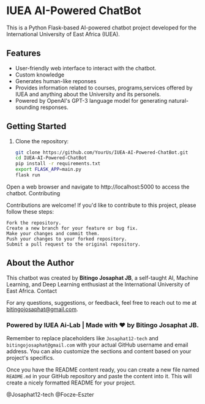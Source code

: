 # IUEA AI-Powered ChatBot

This is a Python Flask-based AI-powered chatbot project developed for the International University of East Africa (IUEA).

## Features

- User-friendly web interface to interact with the chatbot.
- Custom knowledge
- Generates human-like reponses
- Provides information related to courses, programs,services offered by IUEA and anything about the University and its personels.
- Powered by OpenAI's GPT-3 language model for generating natural-sounding responses.

## Getting Started

1. Clone the repository:

   ```bash
   git clone https://github.com/YourUs/IUEA-AI-Powered-ChatBot.git
   cd IUEA-AI-Powered-ChatBot
   pip install -r requirements.txt
   export FLASK_APP=main.py
   flask run
   ```
Open a web browser and navigate to http://localhost:5000 to access the chatbot.
Contributing

Contributions are welcome! If you'd like to contribute to this project, please follow these steps:

    Fork the repository.
    Create a new branch for your feature or bug fix.
    Make your changes and commit them.
    Push your changes to your forked repository.
    Submit a pull request to the original repository.

## About the Author

This chatbot was created by **Bitingo Josaphat JB**, a self-taught AI, Machine Learning, and Deep Learning enthusiast at the International University of East Africa.
Contact

For any questions, suggestions, or feedback, feel free to reach out to me at bitingojosaphat@gmail.com.

### Powered by IUEA Ai-Lab | Made with ❤️ by Bitingo Josaphat JB.


Remember to replace placeholders like `Josaphat12-tech` and `bitingojosaphat@gmail.com` with your actual GitHub username and email address. You can also customize the sections and content based on your project's specifics.

Once you have the README content ready, you can create a new file named `README.md` in your GitHub repository and paste the content into it. This will create a nicely formatted README for your project.

@Josaphat12-tech
@Focze-Eszter

